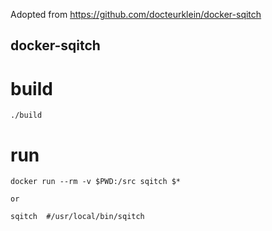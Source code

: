 Adopted from https://github.com/docteurklein/docker-sqitch

docker-sqitch
------------------

# build
    ./build

# run

    docker run --rm -v $PWD:/src sqitch $*

    or

    sqitch  #/usr/local/bin/sqitch

